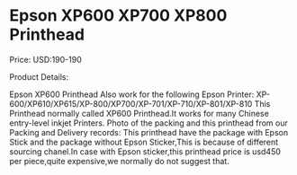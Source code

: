 # Epson XP600 XP700 XP800 Printhead

Price: USD:190-190

Product Details:

Epson XP600 Printhead
Also work for the following Epson Printer: XP-600/XP610/XP615/XP-800/XP700/XP-701/XP-710/XP-801/XP-810
This Printhead normally called XP600 Printhead.It works for many Chinese entry-level inkjet Printers.
Photo of the packing and this printhead from our Packing and Delivery records:
This printhead have the package with Epson Stick and the package without Epson Sticker,This is because of different sourcing chanel.In case with Epson sticker,this printhead price is usd450 per piece,quite expensive,we normally do not suggest that.